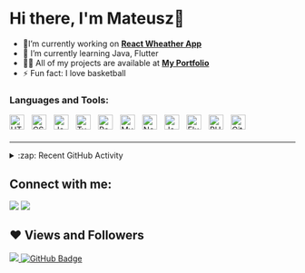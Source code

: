 # Hi there, I'm Mateusz👋 


- 🔭I’m currently working on **[React Wheather App](https://github.com/MateuszSamin/Weather-App)**
- 🌱 I’m currently learning Java, Flutter
- 👨‍💻 All of my projects are available at **[My Portfolio](https://mateuszsamin*.github.io/)**
- ⚡ Fun fact: I love basketball

### Languages and Tools:

<img align="left" alt="HTML5" width="26px" src="https://img.icons8.com/color/48/000000/html-5.png" style="padding-right:10px;" />
<img align="left" alt="CSS3" width="26px" src="https://img.icons8.com/color/48/000000/css3.png" style="padding-right:10px;" />
<img align="left" alt="JavaScript" width="26px" src="https://img.icons8.com/color/48/000000/javascript.png" style="padding-right:10px;" />
<img align="left" alt="TypeScript" width="26px" src="https://img.icons8.com/color/48/000000/typescript.png" style="padding-right:10px;" />
<img align="left" alt="React" width="26px" src="https://img.icons8.com/color/48/000000/react-native.png" style="padding-right:10px;" />
<img align="left" alt="MySQL" width="26px" src="https://img.icons8.com/fluent/50/000000/mysql-logo.png" style="padding-right:10px;" />
<img align="left" alt="Node.js" width="26px" src="https://img.icons8.com/color/48/000000/nodejs.png" style="padding-right:10px;" />
<img align="left" alt="Java" width="26px" src="https://img.icons8.com/color/48/000000/java.png" style="padding-right:10px;" />
<img align="left" alt="Flutter" width="26px" src="https://img.icons8.com/color/48/000000/flutter.png" style="padding-right:10px;" />
<img align="left" alt="PHP" width="26px" src="https://img.icons8.com/officel/48/fa314a/php-logo.png" style="padding-right:10px;" />
<img align="left" alt="Git" width="26px" src="https://img.icons8.com/color/48/000000/git.png" style="padding-right:10px;" />

<br />
<br />

---

<details>
  <summary>:zap: Recent GitHub Activity</summary>
  
<!--START_SECTION:activity-->
  1. Simple Chat Application in [SayHello-Chat-Application-in-PHP](https://github.com/MateuszSamin/SayHello-Chat-Application-in-PHP)
<!--END_SECTION:activity-->

</details>

## Connect with me:

<a href = "https://pl.linkedin.com/in/mateusz-samin-1a3a85205"><img src="https://img.icons8.com/fluent/48/000000/linkedin.png"/></a>
<a href = "https://www.instagram.com/mateusz_samin/"><img src="https://img.icons8.com/fluent/48/000000/instagram-new.png"/></a>

## ❤ Views and Followers
<a href="https://github.com/Meghna-DAS/github-profile-views-counter">
    <img src="https://komarev.com/ghpvc/?username=mateuszsamin">
</a>
<a href="https://github.com/mateuszsamin?tab=followers"><img src="https://img.shields.io/github/followers/mateuszsamin?label=Followers&style=social" alt="GitHub Badge"></a>
